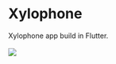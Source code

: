 # Xylophone
Xylophone app build in Flutter.<br><br>
<img src="https://media.tenor.com/images/6956f8e60cb01c0de1dbcad4c42d3b7a/tenor.gif">
